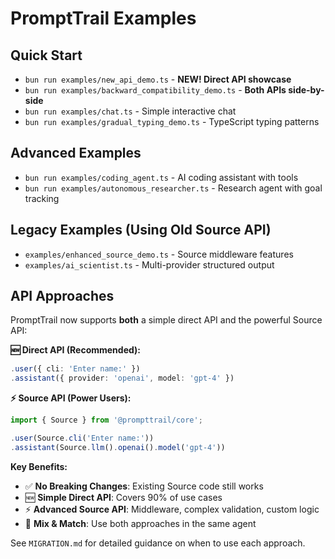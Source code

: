 # PromptTrail Examples

## Quick Start

- `bun run examples/new_api_demo.ts` - **NEW! Direct API showcase**
- `bun run examples/backward_compatibility_demo.ts` - **Both APIs side-by-side**
- `bun run examples/chat.ts` - Simple interactive chat
- `bun run examples/gradual_typing_demo.ts` - TypeScript typing patterns

## Advanced Examples

- `bun run examples/coding_agent.ts` - AI coding assistant with tools
- `bun run examples/autonomous_researcher.ts` - Research agent with goal tracking

## Legacy Examples (Using Old Source API)

- `examples/enhanced_source_demo.ts` - Source middleware features
- `examples/ai_scientist.ts` - Multi-provider structured output

## API Approaches

PromptTrail now supports **both** a simple direct API and the powerful Source API:

**🆕 Direct API (Recommended):**

```typescript
.user({ cli: 'Enter name:' })
.assistant({ provider: 'openai', model: 'gpt-4' })
```

**⚡ Source API (Power Users):**

```typescript
import { Source } from '@prompttrail/core';

.user(Source.cli('Enter name:'))
.assistant(Source.llm().openai().model('gpt-4'))
```

**Key Benefits:**

- ✅ **No Breaking Changes**: Existing Source code still works
- 🆕 **Simple Direct API**: Covers 90% of use cases
- ⚡ **Advanced Source API**: Middleware, complex validation, custom logic
- 🔄 **Mix & Match**: Use both approaches in the same agent

See `MIGRATION.md` for detailed guidance on when to use each approach.
